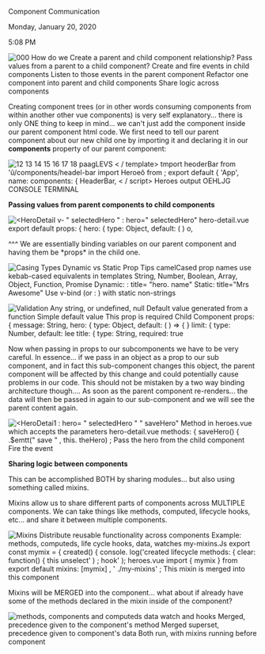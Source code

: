 Component Communication

Monday, January 20, 2020

5:08 PM

![000 How do we Create a parent and child component relationship? Pass values from a parent to a child component? Create and fire events in child components Listen to those events in the parent component Refactor one component into parent and child components Share logic across components ](003_Component_Communication_000.png)

Creating component trees (or in other words consuming components from within another other vue components) is very self explanatory... there is only ONE thing to keep in mind... we can\'t just add the component inside our parent component html code. We first need to tell our parent component about our new child one by importing it and declaring it in our **components** property of our parent component:

![12 13 14 15 16 17 18 paagLEVS \< / template\> tmport heoderBar from \'û/components/headel-bar import Heroeô from ; export default { \'App\', name: components: { HeaderBar, \< / script\> Heroes output OEHLJG CONSOLE TERMINAL ](003_Component_Communication_001.png)

**Passing values from parent components to child components**

![\<HeroDetaiI v- \" selectedHero \" : hero=\" selectedHero\" hero-detail.vue export default props: { hero: { type: Object, default: ( ) o, ](003_Component_Communication_002.png)

\^\^\^ We are essentially binding variables on our parent component and having them be \*props\* in the child one.

![Casing Types Dynamic vs Static Prop Tips camelCased prop names use kebab-cased equivalents in templates String, Number, Boolean, Array, Object, Function, Promise Dynamic: : title= \"hero. name\" Static: title=\"Mrs Awesome\" Use v-bind (or : ) with static non-strings ](003_Component_Communication_003.png)

![Validation Any string, or undefined, null Default value generated from a function Simple default value This prop is required Child Component props: { message: String, hero: { type: Object, default: ( ) =\> { } limit: { type: Number, default: lee title: { type: String, required: true ](003_Component_Communication_004.png)

Now when passing in props to our subcomponents we have to be very careful. In essence... if we pass in an object as a prop to our sub component, and in fact this sub-component changes this object, the parent component will be affected by this change and could potentially cause problems in our code. This should not be mistaken by a two way binding architecture though.... As soon as the parent component re-renders... the data will then be passed in again to our sub-component and we will see the parent content again.

![\<HeroDetai1 : hero= \" selectedHero \" \" saveHero\" Method in heroes.vue which accepts the parameters hero-detail.vue methods: { saveHero() { .\$emtt(\" save \" , this. theHero) ; Pass the hero from the child component Fire the event ](003_Component_Communication_005.png)

**Sharing logic between components**

This can be accomplished BOTH by sharing modules... but also using something called mixins.

Mixins allow us to share different parts of components across MULTIPLE components. We can take things like methods, computed, lifecycle hooks, etc... and share it between multiple components.

![Mixins Distribute reusable functionality across components Example: methods, computeds, life cycle hooks, data, watches my-mixins.Js export const mymix = { created() { console. log(\'created lifecycle methods: { clear: function() { this unselect\' ) ; hook\' ); heroes.vue import { mymix } from export default mixins: \[mymix\] , \' ./my-mixins\' ; This mixin is merged into this component ](003_Component_Communication_006.png)

Mixins will be MERGED into the component... what about if already have some of the methods declared in the mixin inside of the component?

![methods, components and computeds data watch and hooks Merged, precedence given to the component\'s method Merged superset, precedence given to component\'s data Both run, with mixins running before component ](003_Component_Communication_007.png)
